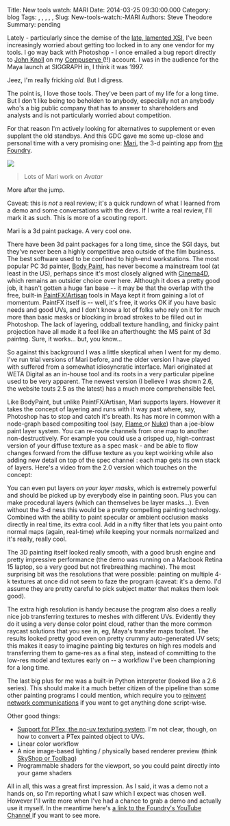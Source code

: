 Title: New tools watch: MARI
Date: 2014-03-25 09:30:00.000
Category: blog
Tags: , , , , , 
Slug: New-tools-watch:-MARI
Authors: Steve Theodore
Summary: pending

Lately - particularly since the demise of the [late, lamented XSI](http://techartsurvival.blogspot.com/2014/03/sigh.html), I've been increasingly worried about getting too locked in to any one vendor for my tools.  I go way back with Photoshop - I once emailed a bug report directly to [John Knoll](http://en.wikipedia.org/wiki/John_Knoll) on my [Compuserve ](http://arstechnica.com/tech-policy/2009/07/goodbye-compuserve-we-thought-you-had-already-died/)(!!) account.  I was in the audience for the Maya launch at SIGGRAPH in, I think it was 1997.   
  
Jeez, I'm really fricking _old._ But I digress.  
  
The point is, I love those tools. They've been part of my life for a long time. But I don't like being too beholden to anybody, especially not an anybody who's a big public company that has to answer to shareholders and analysts and is not particularly worried about competition.  
  
For that reason I'm actively looking for alternatives to supplement or even supplant the old standbys.  And this GDC gave me some up-close and personal time with a very promising one: [Mari](http://www.thefoundry.co.uk/products/mari/), the 3-d painting app from [the Foundry](http://www.thefoundry.co.uk/).  
  
[![](http://www.cgsociety.org/stories/2010_05/mari/banner01.jpg)](http://www.cgsociety.org/stories/2010_05/mari/banner01.jpg)  
> Lots of Mari work on _Avatar_ 
  
More after the jump.  
  
Caveat: this is _not_ a real review; it's a quick rundown of what I learned from a demo and some conversations with the devs.  If I write a real review, I'll mark it as such. This is more of a scouting report.  
  
Mari is a 3d paint package.  A very cool one.  
  
There have been 3d paint packages for a long time, since the SGI days, but they've never been a highly competitive area outside of the film business. The best software used to be confined to high-end workstations.  The most popular PC 3d painter, [Body Paint](http://www.maxon.net/products/new-in-cinema-4d-r15/overview.html), has never become a mainstream tool (at least in the US), perhaps since it's most closely aligned with [Cinema4D](http://www.maxon.net/products/cinema-4d-prime/who-should-use-it.html), which remains an outsider choice over here.  Although it does a pretty good job, it hasn't gotten a huge fan base -- it may be that the overlap with the free, built-in [PaintFX/Artisan](http://download.autodesk.com/global/docs/maya2014/en_us/index.html?url=files/3D_Paint_Tool_Paint_Textures_on_3D_objects.htm,topicNumber=d30e383981) tools in Maya kept it from gaining a lot of momentum.  PaintFX itself is -- well, it's free, it works OK if you have basic needs and good UVs, and I don't know a lot of folks who rely on it for much more than basic masks or blocking in broad strokes to be filled out in Photoshop.  The lack of layering, oddball texture handling, and finicky paint projection have all made it a feel like an afterthought: the MS paint of 3d paintng. Sure, it works... but, you know...  
  
So against this background I was a little skeptical when I went for my demo. I've run trial versions of Mari before, and the older version I have played with suffered from a somewhat idiosyncratic interface.  Mari originated at WETA Digital as an in-house tool and its roots in a very particular pipeline used to be very apparent.  The newest version (I believe I was shown 2.6, the website touts 2.5 as the latest) has a much more comprehensible feel.  
  
Like BodyPaint, but unlike PaintFX/Artisan, Mari supports layers. However it takes the concept of layering and runs with it way past where, say, Photoshop has to stop and catch it's breath.  Its has more in common with a node-graph based compositing tool (say, [Flame ](http://www.autodesk.com/products/autodesk-flame-family/features/flame-premium-products/all/gallery-view)or [Nuke](https://www.thefoundry.co.uk/products/nuke-product-family/nuke/features/))  than a joe-blow paint layer system. You can re-route channels from one map to another non-destructively. For example you could use a crisped up, high-contrast version of your diffuse texture as a spec mask - and be able to flow changes forward from the diffuse texture as you kept woirking while also adding new detail on top of the spec channel : each map gets its own stack of layers. Here's a video from the 2.0 version which touches on the concept:  
  
  
You can even put layers _on your layer masks_, which is extremely powerful and should be picked up by everybody else in painting soon. Plus you can make procedural layers (which can themselves be layer masks...). Even without the 3-d ness this would be a pretty compelling painting technology. Combined with the ability to paint specular or ambient occlusion masks directly in real time, its extra cool. Add in a nifty filter that lets you paint onto normal maps (again, real-time) while keeping your normals normalized and it's really, really cool.  
  
The 3D painting itself looked really smooth, with a good brush engine and pretty impressive performance (the demo was running on a Macbook Retina 15 laptop, so a very good but not firebreathing machine).  The most surprising bit was the resolutions that were possible: painting on multiple 4-k textures at once did not seem to faze the program (caveat: it's a demo. I'd assume they are pretty careful to pick subject matter that makes them look good).   
  
The extra high resolution is handy because the program also does a really nice job transferring textures to meshes with different UVs. Evidently they do it using a very dense color point cloud, rather than the more common raycast solutions that you see in, eg, Maya's transfer maps toolset.  The results looked pretty good even on pretty crummy auto-generated UV sets; this makes it easy to imagine painting big textures on high res models and transferring them to game-res as a final step, instead of committing to the low-res model and textures early on -- a workflow I've been championing for a long time.  
  
The last big plus for me was a built-in Python interpreter (looked like a 2.6 series). This should make it a much better citizen of the pipeline than some other painting programs I could mention, which require you to [reinvent network communications](http://techartsurvival.blogspot.com/2014/01/talking-to-photoshop-via-tcp.html) if you want to get anything done script-wise.  
  
Other good things:  
* [Support for PTex, the no-uv texturing system](http://www.digitaltutors.com/tutorial/743-Creating-Ptex-Textures-in-MARI). I'm not clear, though, on how to convert a PTex painted object to UVs.  
* Linear color workflow  
* A nice image-based lighting / physically based renderer preview (think [SkyShop or Toolbag](http://www.marmoset.co/))  
* Programmable shaders for the viewport, so you could paint directly into your game shaders  
  
All in all, this was a great first impression. As I said, it was a demo not a hands on, so I'm reporting what I saw which I expect was chosen well. However I'll write more when I've had a chance to grab a demo and actually use it myself.  In the meantime here's [a link to the Foundry's YouTube Channel ](http://www.youtube.com/playlist?list=PLi2GhhsPL-RqCYZy6THx-nveDPadoeORB)if you want to see more.


